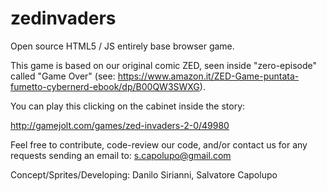 zedinvaders
===========

Open source HTML5 / JS entirely base browser game.

This game is based on our original comic ZED, seen inside "zero-episode" called "Game Over" (see: https://www.amazon.it/ZED-Game-puntata-fumetto-cybernerd-ebook/dp/B00QW3SWXG).

You can play this clicking on the cabinet inside the story:

http://gamejolt.com/games/zed-invaders-2-0/49980

Feel free to contribute, code-review our code, and/or contact us for any requests sending an email to: s.capolupo@gmail.com 

Concept/Sprites/Developing: Danilo Sirianni, Salvatore Capolupo
